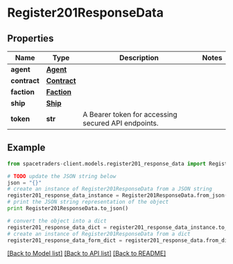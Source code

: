 # Register201ResponseData


## Properties

Name | Type | Description | Notes
------------ | ------------- | ------------- | -------------
**agent** | [**Agent**](Agent.md) |  | 
**contract** | [**Contract**](Contract.md) |  | 
**faction** | [**Faction**](Faction.md) |  | 
**ship** | [**Ship**](Ship.md) |  | 
**token** | **str** | A Bearer token for accessing secured API endpoints. | 

## Example

```python
from spacetraders-client.models.register201_response_data import Register201ResponseData

# TODO update the JSON string below
json = "{}"
# create an instance of Register201ResponseData from a JSON string
register201_response_data_instance = Register201ResponseData.from_json(json)
# print the JSON string representation of the object
print Register201ResponseData.to_json()

# convert the object into a dict
register201_response_data_dict = register201_response_data_instance.to_dict()
# create an instance of Register201ResponseData from a dict
register201_response_data_form_dict = register201_response_data.from_dict(register201_response_data_dict)
```
[[Back to Model list]](../README.md#documentation-for-models) [[Back to API list]](../README.md#documentation-for-api-endpoints) [[Back to README]](../README.md)


